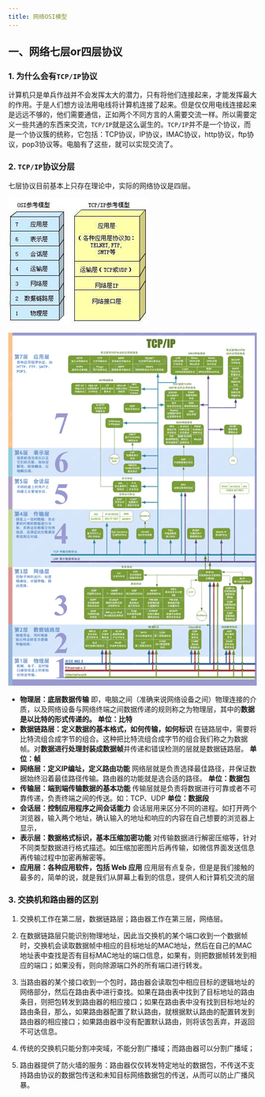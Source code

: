 ```yaml
---
title: 网络OSI模型
---
```

## 一、网络七层or四层协议

### 1. 为什么会有`TCP/IP`协议

计算机只是单兵作战并不会发挥太大的潜力，只有将他们连接起来，才能发挥最大的作用。于是人们想方设法用电线将计算机连接了起来。但是仅仅用电线连接起来是远远不够的，他们需要通信，正如两个不同方言的人需要交流一样。所以需要定义一些共通的东西来交流，`TCP/IP`就是这么诞生的。`TCP/IP`并不是一个协议，而是一个协议簇的统称，它包括：TCP协议，IP协议，IMAC协议，http协议，ftp协议，pop3协议等。电脑有了这些，就可以实现交流了。

### 2. `TCP/IP`协议分层

七层协议目前基本上只存在理论中，实际的网络协议是四层。

![osi](https://raw.githubusercontent.com/aaaaaAndy/picture/main/images/20210129140729.jpg)

![osi7](https://raw.githubusercontent.com/aaaaaAndy/picture/main/images/20210129140737.png)

- **物理层：底层数据传输**
  即，电脑之间（准确来说网络设备之间）物理连接的介质，以及网络设备与网络终端之间数据传递的规则称之为物理层，其中的**数据是以比特的形式传递的。**
  **单位：比特**
- **数据链路层：定义数据的基本格式，如何传输，如何标识**
  在链路层中，需要将比特流组合成字节的组合。这种把比特流组合成字节的组合我们称之为数据帧。对**数据进行处理封装成数据帧**并传递和错误检测的层就是数据链路层。
  **单位：帧**
- **网络层：定义IP编址，定义路由功能**
  网络层就是负责选择最佳路径，并保证数据始终沿着最佳路径传输。路由器的功能就是选合适的路径。
  **单位：数据包**
- **传输层：端到端传输数据的基本功能**
  传输层就是负责将数据进行可靠或者不可靠传递，负责终端之间的传送。如：TCP、UDP
  **单位：数据段**
- **会话层：控制应用程序之间会话能力**
  会话层用来区分不同的进程。如打开两个浏览器，输入两个地址，确认输入的地址和响应的内容在自己想要的浏览器上显示，
- **表示层：数据格式标识，基本压缩加密功能**
  对传输数据进行解密压缩等，针对不同类型数据进行格式描述。如压缩加密图片后再传输，如微信界面发送信息再传输过程中加密再解密等。
- **应用层：各种应用软件，包括 Web 应用**
  应用层有点复杂，但是是我们接触的最多的，简单的说，就是我们从屏幕上看到的信息，提供人和计算机交流的层

### 3. 交换机和路由器的区别

1. 交换机工作在第二层，数据链路层；路由器工作在第三层，网络层。

2. 在数据链路层只能识别物理地址，因此当交换机的某个端口收到一个数据帧时，交换机会读取数据帧中相应的目标地址的MAC地址，然后在自己的MAC地址表中查找是否有目标MAC地址的端口信息，如果有，则把数据帧转发到相应的端口；如果没有，则向除源端口外的所有端口进行转发。

3. 当路由器的某个接口收到一个包时，路由器会读取包中相应目标的逻辑地址的网络部分，然后在路由表中进行查找。如果在路由表中找到了目标地址的路由条目，则把包转发到路由器的相应接口；如果在路由表中没有找到目标地址的路由条目，那么，如果路由器配置了默认路由，就根据默认路由的配置转发到路由器的相应接口；如果路由器中没有配置默认路由，则将该包丢弃，并返回不可达信息。

4. 传统的交换机只能分割冲突域，不能分割广播域；而路由器可以分割广播域；

5. 路由器提供了防火墙的服务：路由器仅仅转发特定地址的数据包，不传送不支持路由协议的数据包传送和未知目标网络数据包的传送，从而可以防止广播风暴。

